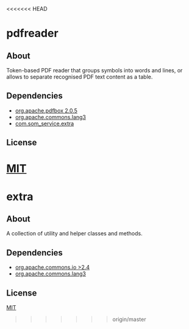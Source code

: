 <<<<<<< HEAD
# pdfreader
## About
Token-based PDF reader that groups symbols into words and lines, or allows to separate recognised PDF text content as a table.

## Dependencies
- [org.apache.pdfbox 2.0.5](https://pdfbox.apache.org/)
- [org.apache.commons.lang3](https://commons.apache.org/proper/commons-lang/)
- [com.som_service.extra](https://github.com/site-o-matic/extra)

## License
[MIT](https://github.com/site-o-matic/pdfreader/blob/master/LICENSE)
=======
# extra
## About
A collection of utility and helper classes and methods.

## Dependencies
- [org.apache.commons.io >2.4](https://commons.apache.org/proper/commons-io/download_io.cgi)
- [org.apache.commons.lang3](https://commons.apache.org/proper/commons-lang/)

## License
[MIT](https://github.com/site-o-matic/extra/blob/master/LICENSE)
>>>>>>> origin/master
